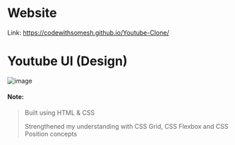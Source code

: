 
#  Website 
Link: https://codewithsomesh.github.io/Youtube-Clone/


# Youtube UI (Design)

![image](https://user-images.githubusercontent.com/123357802/236143684-5c1cef04-f0f3-4556-8953-700496b91dfb.png)




#### Note:
> Built using HTML & CSS
> 
> Strengthened my understanding with CSS Grid, CSS Flexbox and CSS Position concepts
